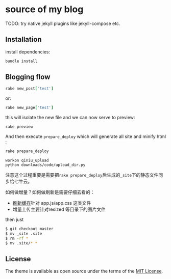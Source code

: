 # source of my blog


TODO: try native jekyll plugins like jekyll-compose etc.

## Installation

install dependencies:

```ruby
bundle install
```

## Blogging flow

```ruby
rake new_post['test']
```

or:

```ruby
rake new_page['test']
```

this will isolate the new file and we can now serve to preview:

```ruby
rake preview
```

And then execute `prepare_deploy` which will generate all site and minify html :

```ruby
rake prepare_deploy
```

```shell
workon qiniu_upload
python downloads/code/upload_dir.py
```

注意这个过程重要是需要把`rake prepare_deploy`后生成的`_site`下的静态文件同步给七牛云。

如何做增量？如何做刷新是需要仔细去看的：

- [刷新缓存](https://portal.qiniu.com/domain/refresh?ref=developer.qiniu.com)针对 app.js/app.css 这类文件
- 增量上传主要针对resized 等目录下的图片文件

then just

```bash
$ git checkout master
$ mv _site .site
$ rm -rf *
$ mv .site/* *
```

## License

The theme is available as open source under the terms of the [MIT License](https://opensource.org/licenses/MIT).

